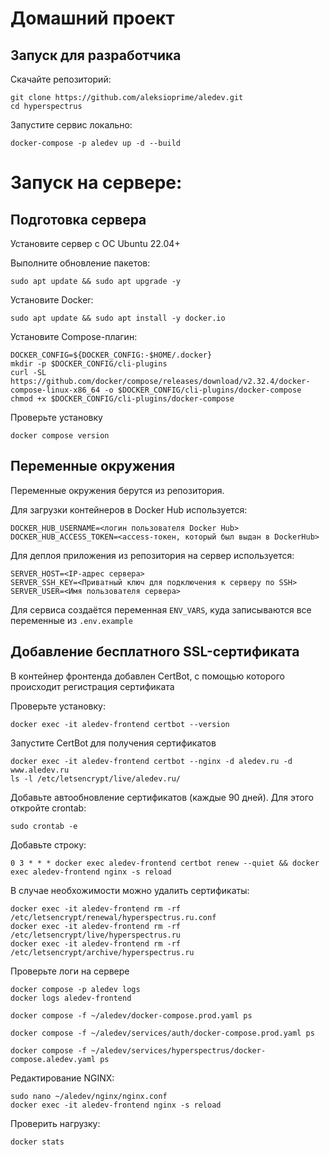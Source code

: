 # Домашний проект

## Запуск для разработчика

Скачайте репозиторий:
```
git clone https://github.com/aleksioprime/aledev.git
cd hyperspectrus
```

Запустите сервис локально:
```
docker-compose -p aledev up -d --build
```

# Запуск на сервере:

## Подготовка сервера

Установите сервер с ОС Ubuntu 22.04+

Выполните обновление пакетов:
```
sudo apt update && sudo apt upgrade -y
```

Установите Docker:
```
sudo apt update && sudo apt install -y docker.io
```

Установите Compose-плагин:
```
DOCKER_CONFIG=${DOCKER_CONFIG:-$HOME/.docker}
mkdir -p $DOCKER_CONFIG/cli-plugins
curl -SL https://github.com/docker/compose/releases/download/v2.32.4/docker-compose-linux-x86_64 -o $DOCKER_CONFIG/cli-plugins/docker-compose
chmod +x $DOCKER_CONFIG/cli-plugins/docker-compose
```

Проверьте установку
```
docker compose version
```

## Переменные окружения

Переменные окружения берутся из репозитория.

Для загрузки контейнеров в Docker Hub используется:
```
DOCKER_HUB_USERNAME=<логин пользователя Docker Hub>
DOCKER_HUB_ACCESS_TOKEN=<access-токен, который был выдан в DockerHub>
```

Для деплоя приложения из репозитория на сервер используется:
```
SERVER_HOST=<IP-адрес сервера>
SERVER_SSH_KEY=<Приватный ключ для подключения к серверу по SSH>
SERVER_USER=<Имя пользователя сервера>
```

Для сервиса создаётся переменная `ENV_VARS`, куда записываются все переменные из `.env.example`

## Добавление бесплатного SSL-сертификата

В контейнер фронтенда добавлен CertBot, с помощью которого происходит регистрация сертификата

Проверьте установку:
```
docker exec -it aledev-frontend certbot --version
```

Запустите CertBot для получения сертификатов
```
docker exec -it aledev-frontend certbot --nginx -d aledev.ru -d www.aledev.ru
ls -l /etc/letsencrypt/live/aledev.ru/
```

Добавьте автообновление сертификатов (каждые 90 дней). Для этого откройте crontab:
```
sudo crontab -e
```

Добавьте строку:
```
0 3 * * * docker exec aledev-frontend certbot renew --quiet && docker exec aledev-frontend nginx -s reload
```

В случае необхожимости можно удалить сертификаты:
```
docker exec -it aledev-frontend rm -rf /etc/letsencrypt/renewal/hyperspectrus.ru.conf
docker exec -it aledev-frontend rm -rf /etc/letsencrypt/live/hyperspectrus.ru
docker exec -it aledev-frontend rm -rf /etc/letsencrypt/archive/hyperspectrus.ru
```

Проверьте логи на сервере

```
docker compose -p aledev logs
docker logs aledev-frontend

docker compose -f ~/aledev/docker-compose.prod.yaml ps

docker compose -f ~/aledev/services/auth/docker-compose.prod.yaml ps

docker compose -f ~/aledev/services/hyperspectrus/docker-compose.aledev.yaml ps
```

Редактирование NGINX:
```
sudo nano ~/aledev/nginx/nginx.conf
docker exec -it aledev-frontend nginx -s reload
```

Проверить нагрузку:
```
docker stats
```
